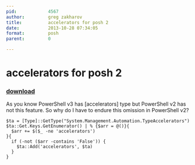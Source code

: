 ```yaml
---
pid:            4567
author:         greg zakharov
title:          accelerators for posh 2
date:           2013-10-28 07:34:05
format:         posh
parent:         0

---
```


# accelerators for posh 2

### [download](Scripts\4567.ps1)

As you know PowerShell v3 has [accelerators] type but PowerShell v2 has not this feature. So why do I have to endure this omission in PowerShell v2?

```posh
$ta = [Type]::GetType("System.Management.Automation.TypeAccelerators")
$ta::Get.Keys.GetEnumerator() | % {$arr = @()}{
  $arr += $($_ -ne 'accelerators')
}{
  if (-not ($arr -contains 'False')) {
    $ta::Add('accelerators', $ta)
  }
}
```
